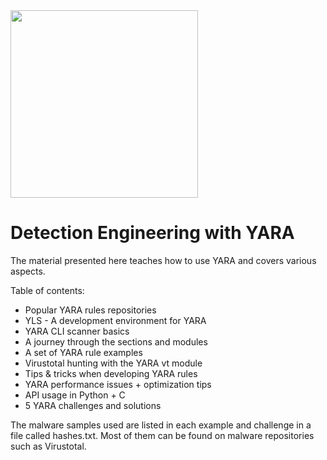 <img src="https://github.com/fboldewin/YARA_Detection_Engineering/blob/main/graphics/Title.PNG" height="300" width="300">

# Detection Engineering with YARA

The material presented here teaches how to use YARA and covers various aspects. 

Table of contents:

- Popular YARA rules repositories
- YLS - A development environment for YARA
- YARA CLI scanner basics
- A journey through the sections and modules
- A set of YARA rule examples
- Virustotal hunting with the YARA vt module
- Tips & tricks when developing YARA rules
- YARA performance issues + optimization tips
- API usage in Python + C
- 5 YARA challenges and solutions

The malware samples used are listed in each example and challenge in a file called hashes.txt.
Most of them can be found on malware repositories such as Virustotal.

